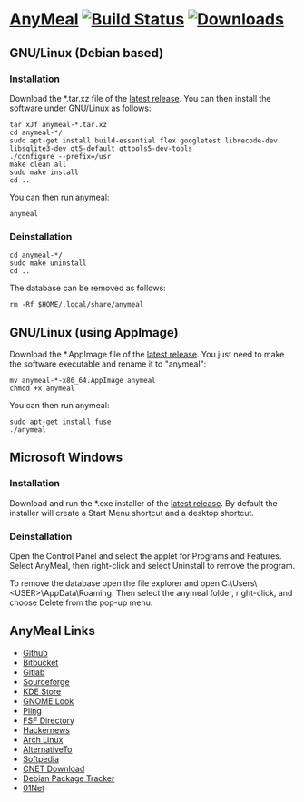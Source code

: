# [AnyMeal][1] [![Build Status](https://travis-ci.org/wedesoft/anymeal.svg?branch=master)](https://travis-ci.org/wedesoft/anymeal) [![Downloads](https://img.shields.io/github/downloads/wedesoft/anymeal/total.svg)](https://github.com/wedesoft/anymeal/releases/latest)

## GNU/Linux (Debian based)
### Installation

Download the \*.tar.xz file of the [latest release][2].
You can then install the software under GNU/Linux as follows:

```Shell
tar xJf anymeal-*.tar.xz
cd anymeal-*/
sudo apt-get install build-essential flex googletest librecode-dev libsqlite3-dev qt5-default qttools5-dev-tools
./configure --prefix=/usr
make clean all
sudo make install
cd ..
```

You can then run anymeal:

```Shell
anymeal
```

### Deinstallation

```
cd anymeal-*/
sudo make uninstall
cd ..
```

The database can be removed as follows:

```
rm -Rf $HOME/.local/share/anymeal
```

## GNU/Linux (using AppImage)

Download the \*.AppImage file of the [latest release][2].
You just need to make the software executable and rename it to "anymeal":

```
mv anymeal-*-x86_64.AppImage anymeal
chmod +x anymeal
```

You can then run anymeal:

```
sudo apt-get install fuse
./anymeal
```

## Microsoft Windows
### Installation

Download and run the \*.exe installer of the [latest release][2].
By default the installer will create a Start Menu shortcut and a desktop shortcut.

### Deinstallation

Open the Control Panel and select the applet for Programs and Features.
Select AnyMeal, then right-click and select Uninstall to remove the program.

To remove the database open the file explorer and open C:\\Users\\\<USER\>\\AppData\\Roaming.
Then select the anymeal folder, right-click, and choose Delete from the pop-up menu.

## AnyMeal Links

* [Github](https://github.com/wedesoft/anymeal)
* [Bitbucket](https://bitbucket.org/wedesoft/anymeal/)
* [Gitlab](https://gitlab.com/wedesoft/anymeal)
* [Sourceforge](https://sourceforge.net/projects/anymeal/)
* [KDE Store](https://store.kde.org/p/1126368/)
* [GNOME Look](https://www.gnome-look.org/p/1126368)
* [Pling](https://www.pling.com/p/1126368/)
* [FSF Directory](https://directory.fsf.org/wiki/Anymeal)
* [Hackernews](https://news.ycombinator.com/item?id=23738543)
* [Arch Linux](https://aur.archlinux.org/packages/anymeal/)
* [AlternativeTo](https://alternativeto.net/software/anymeal/)
* [Softpedia](https://www.softpedia.com/get/Others/Home-Education/AnyMeal.shtml)
* [CNET Download](https://download.cnet.com/AnyMeal/3000-2126_4-78617151.html)
* [Debian Package Tracker](https://tracker.debian.org/pkg/anymeal)
* [01Net](https://www.01net.com/telecharger/windows/Loisirs/cuisine_et_boisson/fiches/153986.html)

[1]: https://wedesoft.github.io/anymeal/
[2]: https://github.com/wedesoft/anymeal/releases/latest
